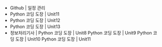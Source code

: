 - Github | 일정 관리
- Python 코딩 도장 | Unit11
- Python 코딩 도장 | Unit12
- Python 코딩 도장 | Unit13
- 정보처리기사 | 
Python 코딩 도장 | Unit8
Python 코딩 도장 | Unit9
Python 코딩 도장 | Unit10
Python 코딩 도장 | Unit11
